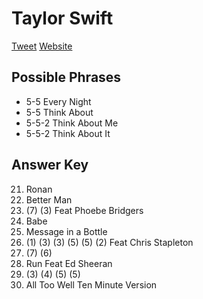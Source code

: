 # Taylor Swift

[Tweet](https://twitter.com/taylorswift13/status/1423283014604185607)
[Website](https://redtaylorsversion.taylorswift.com/)

## Possible Phrases

- 5-5 Every Night
- 5-5 Think About
- 5-5-2 Think About Me
- 5-5-2 Think About It

## Answer Key

21. Ronan
22. Better Man
23. (7) (3) Feat Phoebe Bridgers
24. Babe
25. Message in a Bottle
26. (1) (3) (3) (5) (5) (2) Feat Chris Stapleton
27. (7) (6)
28. Run Feat Ed Sheeran
29. (3) (4) (5) (5)
28. All Too Well Ten Minute Version
